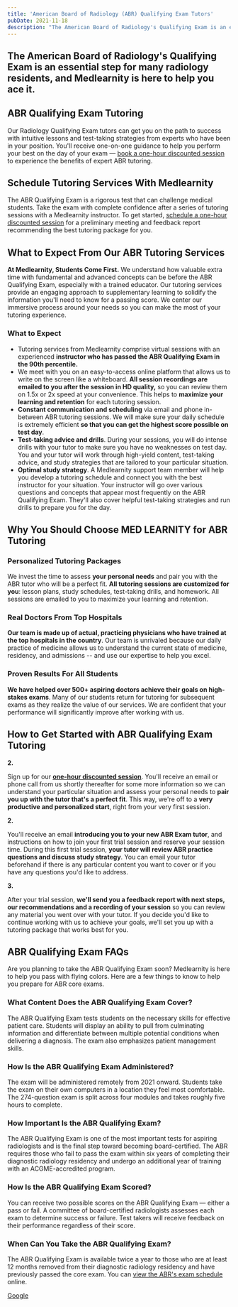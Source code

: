 ```yaml
---
title: 'American Board of Radiology (ABR) Qualifying Exam Tutors'
pubDate: 2021-11-18
description: "The American Board of Radiology's Qualifying Exam is an essential step for many radiology residents, and Medlearnity is here to help you ace it."
---
```


## The American Board of Radiology's Qualifying Exam is an essential step for many radiology residents, and Medlearnity is here to help you ace it.

## ABR Qualifying Exam Tutoring

Our Radiology Qualifying Exam tutors can get you on the path to success with intuitive lessons and test-taking strategies from experts who have been in your position. You'll receive one-on-one guidance to help you perform your best on the day of your exam — [book a one-hour discounted session](/purchase-discounted-session/) to experience the benefits of expert ABR tutoring.  

## Schedule Tutoring Services With Medlearnity

The ABR Qualifying Exam is a rigorous test that can challenge medical students. Take the exam with complete confidence after a series of tutoring sessions with a Medlearnity instructor. To get started, [schedule a one-hour discounted session](/purchase-discounted-session/) for a preliminary meeting and feedback report recommending the best tutoring package for you. 

## What to Expect From Our ABR Tutoring Services

**At Medlearnity, Students Come First.** We understand how valuable extra time with fundamental and advanced concepts can be before the ABR Qualifying Exam, especially with a trained educator. Our tutoring services provide an engaging approach to supplementary learning to solidify the information you'll need to know for a passing score. We center our immersive process around your needs so you can make the most of your tutoring experience. 

### **What to Expect**

- Tutoring services from Medlearnity comprise virtual sessions with an experienced **instructor who has passed the ABR Qualifying Exam in the 90th percentile.**
- We meet with you on an easy-to-access online platform that allows us to write on the screen like a whiteboard. **All session recordings are emailed to you after the session in HD quality,** so you can review them on 1.5x or 2x speed at your convenience. This helps to **maximize your learning and retention** for each tutoring session.
- **Constant communication and scheduling** via email and phone in-between ABR tutoring sessions. We will make sure your daily schedule is extremely efficient **so that you can get the highest score possible on test day**.
- **Test-taking advice and drills**. During your sessions, you will do intense drills with your tutor to make sure you have no weaknesses on test day. You and your tutor will work through high-yield content, test-taking advice, and study strategies that are tailored to your particular situation.
- **Optimal study strategy**. A Medlearnity support team member will help you develop a tutoring schedule and connect you with the best instructor for your situation. Your instructor will go over various questions and concepts that appear most frequently on the ABR Qualifying Exam. They'll also cover helpful test-taking strategies and run drills to prepare you for the day.

## Why You Should Choose MED LEARNITY for ABR Tutoring

### Personalized Tutoring Packages

We invest the time to assess **your personal needs** and pair you with the ABR tutor who will be a perfect fit. **All tutoring sessions are customized for you**: lesson plans, study schedules, test-taking drills, and homework. All sessions are emailed to you to maximize your learning and retention. 

### Real Doctors From Top Hospitals

**Our team is made up of actual, practicing physicians who have trained at the top hospitals in the country**. Our team is unrivaled because our daily practice of medicine allows us to understand the current state of medicine, residency, and admissions -- and use our expertise to help you excel.

### Proven Results For All Students

**We have helped over 500+ aspiring doctors achieve their goals on high-stakes exams**. Many of our students return for tutoring for subsequent exams as they realize the value of our services. We are confident that your performance will significantly improve after working with us.

## How to Get Started with ABR Qualifying Exam Tutoring

**2.**

Sign up for our [**one-hour discounted session**](/purchase-discounted-session/). You'll receive an email or phone call from us shortly thereafter for some more information so we can understand your particular situation and assess your personal needs to **pair you up with the tutor that's a perfect fit**. This way, we're off to a **very productive and personalized start**, right from your very first session.

**2.**

You'll receive an email **introducing you to your new ABR Exam tutor**, and instructions on how to join your first trial session and reserve your session time. During this first trial session, **your tutor will review ABR practice questions and discuss study strategy**. You can email your tutor beforehand if there is any particular content you want to cover or if you have any questions you'd like to address.

**3.**

After your trial session, **we'll send you a feedback report with next steps, our recommendations and a recording of your session** so you can review any material you went over with your tutor. If you decide you'd like to continue working with us to achieve your goals, we'll set you up with a tutoring package that works best for you.

## ABR Qualifying Exam FAQs

Are you planning to take the ABR Qualifying Exam soon? Medlearnity is here to help you pass with flying colors. Here are a few things to know to help you prepare for ABR core exams.

### What Content Does the ABR Qualifying Exam Cover?

The ABR Qualifying Exam tests students on the necessary skills for effective patient care. Students will display an ability to pull from culminating information and differentiate between multiple potential conditions when delivering a diagnosis. The exam also emphasizes patient management skills. 

### How Is the ABR Qualifying Exam Administered?

The exam will be administered remotely from 2021 onward. Students take the exam on their own computers in a location they feel most comfortable. The 274-question exam is split across four modules and takes roughly five hours to complete. 

### How Important Is the ABR Qualifying Exam?

The ABR Qualifying Exam is one of the most important tests for aspiring radiologists and is the final step toward becoming board-certified. The ABR requires those who fail to pass the exam within six years of completing their diagnostic radiology residency and undergo an additional year of training with an ACGME-accredited program. 

### How Is the ABR Qualifying Exam Scored?

You can receive two possible scores on the ABR Qualifying Exam — either a pass or fail. A committee of board-certified radiologists assesses each exam to determine success or failure. Test takers will receive feedback on their performance regardless of their score. 

### When Can You Take the ABR Qualifying Exam?

The ABR Qualifying Exam is available twice a year to those who are at least 12 months removed from their diagnostic radiology residency and have previously passed the core exam. You can [view the ABR's exam schedule](https://www.theabr.org/diagnostic-radiology/initial-certification/exam-dates-locations) online. 

[Google](https://www.google.com/search?sxsrf=ALeKk02Np3zuLpVvWHuLh8YQxCysUEKy4Q%3A1588046050926&ei=4qinXouTOPGzytMPwPe00Ag&q=medlearnity+google+reviews&oq=medlearnity+google+reviews&gs_lcp=CgZwc3ktYWIQAzIECCMQJ1CEKljpMWCBM2gAcAB4AIABXIgBtAaSAQIxMJgBAKABAaoBB2d3cy13aXo&sclient=psy-ab&ved=0ahUKEwiLjILGnIrpAhXxmXIEHcA7DYoQ4dUDCAw&uact=5#lrd=0x89c25981baf77257:0xf372ef78c42cfd0b,1,,,)
